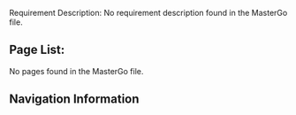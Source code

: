 Requirement Description: No requirement description found in the MasterGo file.

## Page List:
No pages found in the MasterGo file.

## Navigation Information 